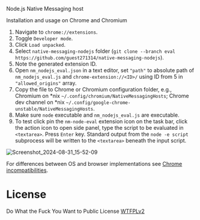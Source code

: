 Node.js Native Messaging host

Installation and usage on Chrome and Chromium

1. Navigate to `chrome://extensions`.
2. Toggle `Developer mode`.
3. Click `Load unpacked`.
4. Select `native-messaging-nodejs` folder (`git clone --branch eval  https://github.com/guest271314/native-messaging-nodejs`).
5. Note the generated extension ID.
6. Open `nm_nodejs_eval.json` in a text editor, set `"path"` to absolute path of `nm_nodejs_eval.js` and `chrome-extension://<ID>/` using ID from 5 in `"allowed_origins"` array. 
7. Copy the file to Chrome or Chromium configuration folder, e.g., Chromium on \*nix `~/.config/chromium/NativeMessagingHosts`; Chrome dev channel on \*nix `~/.config/google-chrome-unstable/NativeMessagingHosts`.
8. Make sure `node` executable and `nm_nodejs_eval.js` are executable.
9. To test click pin the `nm-node-eval` extension icon on the task bar, click the action icon to open side panel, type the script to be evaluated in `<textarea>`. Press `Enter` key. Standard output from the `node -e script` subprocess will be written to the `<textarea>` beneath the input script.


![Screenshot_2024-08-31_15-52-09](https://github.com/user-attachments/assets/863c7c50-13fb-42a2-a856-352a9b0dc6d9)


For differences between OS and browser implementations see [Chrome incompatibilities](https://developer.mozilla.org/en-US/docs/Mozilla/Add-ons/WebExtensions/Chrome_incompatibilities#native_messaging).

# License
Do What the Fuck You Want to Public License [WTFPLv2](http://www.wtfpl.net/about/)
